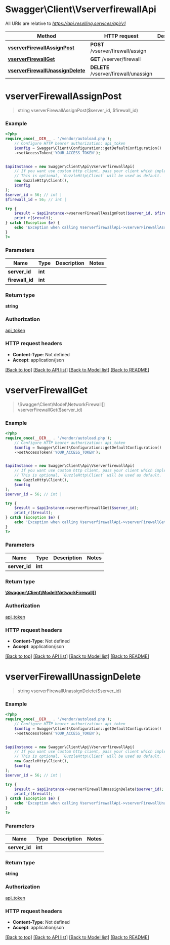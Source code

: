 # Swagger\Client\VserverfirewallApi

All URIs are relative to *https://api.reselling.services/api/v1*

Method | HTTP request | Description
------------- | ------------- | -------------
[**vserverFirewallAssignPost**](VserverfirewallApi.md#vserverfirewallassignpost) | **POST** /vserver/firewall/assign | 
[**vserverFirewallGet**](VserverfirewallApi.md#vserverfirewallget) | **GET** /vserver/firewall | 
[**vserverFirewallUnassignDelete**](VserverfirewallApi.md#vserverfirewallunassigndelete) | **DELETE** /vserver/firewall/unassign | 

# **vserverFirewallAssignPost**
> string vserverFirewallAssignPost($server_id, $firewall_id)



### Example
```php
<?php
require_once(__DIR__ . '/vendor/autoload.php');
    // Configure HTTP bearer authorization: api_token
    $config = Swagger\Client\Configuration::getDefaultConfiguration()
    ->setAccessToken('YOUR_ACCESS_TOKEN');


$apiInstance = new Swagger\Client\Api\VserverfirewallApi(
    // If you want use custom http client, pass your client which implements `GuzzleHttp\ClientInterface`.
    // This is optional, `GuzzleHttp\Client` will be used as default.
    new GuzzleHttp\Client(),
    $config
);
$server_id = 56; // int | 
$firewall_id = 56; // int | 

try {
    $result = $apiInstance->vserverFirewallAssignPost($server_id, $firewall_id);
    print_r($result);
} catch (Exception $e) {
    echo 'Exception when calling VserverfirewallApi->vserverFirewallAssignPost: ', $e->getMessage(), PHP_EOL;
}
?>
```

### Parameters

Name | Type | Description  | Notes
------------- | ------------- | ------------- | -------------
 **server_id** | **int**|  |
 **firewall_id** | **int**|  |

### Return type

**string**

### Authorization

[api_token](../../README.md#api_token)

### HTTP request headers

 - **Content-Type**: Not defined
 - **Accept**: application/json

[[Back to top]](#) [[Back to API list]](../../README.md#documentation-for-api-endpoints) [[Back to Model list]](../../README.md#documentation-for-models) [[Back to README]](../../README.md)

# **vserverFirewallGet**
> \Swagger\Client\Model\NetworkFirewall[] vserverFirewallGet($server_id)



### Example
```php
<?php
require_once(__DIR__ . '/vendor/autoload.php');
    // Configure HTTP bearer authorization: api_token
    $config = Swagger\Client\Configuration::getDefaultConfiguration()
    ->setAccessToken('YOUR_ACCESS_TOKEN');


$apiInstance = new Swagger\Client\Api\VserverfirewallApi(
    // If you want use custom http client, pass your client which implements `GuzzleHttp\ClientInterface`.
    // This is optional, `GuzzleHttp\Client` will be used as default.
    new GuzzleHttp\Client(),
    $config
);
$server_id = 56; // int | 

try {
    $result = $apiInstance->vserverFirewallGet($server_id);
    print_r($result);
} catch (Exception $e) {
    echo 'Exception when calling VserverfirewallApi->vserverFirewallGet: ', $e->getMessage(), PHP_EOL;
}
?>
```

### Parameters

Name | Type | Description  | Notes
------------- | ------------- | ------------- | -------------
 **server_id** | **int**|  |

### Return type

[**\Swagger\Client\Model\NetworkFirewall[]**](../Model/NetworkFirewall.md)

### Authorization

[api_token](../../README.md#api_token)

### HTTP request headers

 - **Content-Type**: Not defined
 - **Accept**: application/json

[[Back to top]](#) [[Back to API list]](../../README.md#documentation-for-api-endpoints) [[Back to Model list]](../../README.md#documentation-for-models) [[Back to README]](../../README.md)

# **vserverFirewallUnassignDelete**
> string vserverFirewallUnassignDelete($server_id)



### Example
```php
<?php
require_once(__DIR__ . '/vendor/autoload.php');
    // Configure HTTP bearer authorization: api_token
    $config = Swagger\Client\Configuration::getDefaultConfiguration()
    ->setAccessToken('YOUR_ACCESS_TOKEN');


$apiInstance = new Swagger\Client\Api\VserverfirewallApi(
    // If you want use custom http client, pass your client which implements `GuzzleHttp\ClientInterface`.
    // This is optional, `GuzzleHttp\Client` will be used as default.
    new GuzzleHttp\Client(),
    $config
);
$server_id = 56; // int | 

try {
    $result = $apiInstance->vserverFirewallUnassignDelete($server_id);
    print_r($result);
} catch (Exception $e) {
    echo 'Exception when calling VserverfirewallApi->vserverFirewallUnassignDelete: ', $e->getMessage(), PHP_EOL;
}
?>
```

### Parameters

Name | Type | Description  | Notes
------------- | ------------- | ------------- | -------------
 **server_id** | **int**|  |

### Return type

**string**

### Authorization

[api_token](../../README.md#api_token)

### HTTP request headers

 - **Content-Type**: Not defined
 - **Accept**: application/json

[[Back to top]](#) [[Back to API list]](../../README.md#documentation-for-api-endpoints) [[Back to Model list]](../../README.md#documentation-for-models) [[Back to README]](../../README.md)

